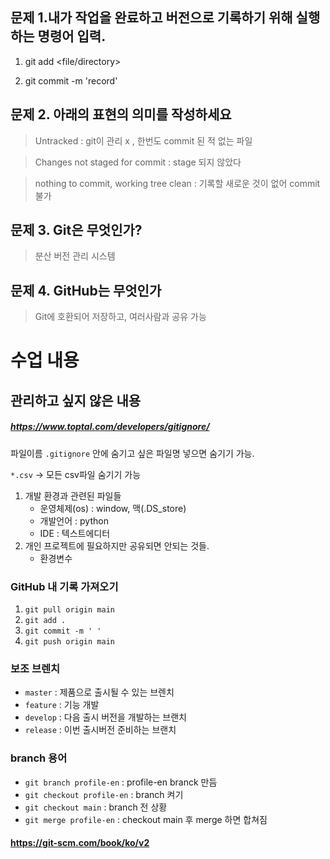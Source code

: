  
## 문제 1.내가 작업을 완료하고 버전으로 기록하기 위해 실행하는 명령어 입력.
1. git add <file/directory>

2. git commit -m 'record'

## 문제 2. 아래의 표현의 의미를 작성하세요
> Untracked : git이 관리 x , 한번도 commit 된 적 없는 파일

> Changes not staged for commit : stage 되지 않았다

> nothing to commit, working tree clean : 기록할 새로운 것이 없어 commit 불가

## 문제 3. Git은 무엇인가?
> 분산 버전 관리 시스템

## 문제 4. GitHub는 무엇인가
> Git에 호환되어 저장하고, 여러사람과 공유 가능



# 수업 내용
## 관리하고 싶지 않은 내용 

##### https://www.toptal.com/developers/gitignore/
파일이름 `.gitignore` 안에 숨기고 싶은 파일명 넣으면 숨기기 가능.

`*.csv` -> 모든 csv파일 숨기기 가능

1. 개발 환경과 관련된 파일들
    - 운영체제(os) : window, 맥(.DS_store)
    - 개발언어 : python
    - IDE : 텍스트에디터
2. 개인 프로젝트에 필요하지만 공유되면 안되는 것들.
    - 환경변수


### GitHub 내 기록 가져오기
1. `git pull origin main`
2. `git add .`
3. `git commit -m ' ' `
4. `git push origin main`


### 보조 브렌치
- `master` : 제품으로 출시될 수 있는 브렌치
- `feature` : 기능 개발
- `develop` : 다음 출시 버전을 개발하는 브랜치
- `release` : 이번 출시버전 준비하는 브랜치

### branch 용어
- `git branch profile-en` : profile-en branck 만듬
- `git checkout profile-en` : branch 켜기
- `git checkout main` : branch 전 상황 
- `git merge profile-en` : checkout main 후 merge 하면 합쳐짐

#### https://git-scm.com/book/ko/v2
